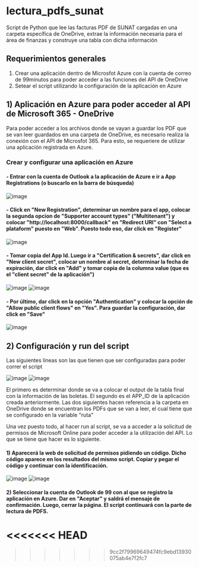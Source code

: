 # lectura_pdfs_sunat
Script de Python que lee las facturas PDF de SUNAT cargadas en una carpeta específica de OneDrive, extrae la información necesaria para el área de finanzas y construye una tabla con dicha información

## Requerimientos generales
1. Crear una aplicación dentro de Microsfot Azure con la cuenta de correo de 99minutos para poder acceder a las funciones del API de OneDrive
2. Setear el script utilizando la configuración de la aplicación en Azure

## 1) Aplicación en Azure para poder acceder al API de Microsoft 365 - OneDrive
Para poder acceder a los archivos donde se vayan a guardar los PDF que se van leer guardados en una carpeta de OneDrive, es necesario realiza la conexión con el API de Microsfot 365. Para esto, se requeriere de utilizar una aplicación registrada en Azure.

### Crear y configurar una aplicación en Azure
#### - Entrar con la cuenta de Outlook a la aplicación de Azure e ir a App Registrations (o buscarlo en la barra de búsqueda)
![image](https://user-images.githubusercontent.com/103086601/197580663-b872e405-1a63-4f0d-8418-ebd13ed13809.png)

#### - Click en "New Registration", determinar un nombre para el app, colocar la segunda opcion de "Supporter account types" ("Multitenant") y colocar "http://localhost:8000/callback" en "Redirect URI" con "Select a plataform" puesto en "Web". Puesto todo eso, dar click en "Register"

![image](https://user-images.githubusercontent.com/103086601/197595558-61e90d5c-8ea4-4a4f-9595-3245ff91ed27.png)

#### - Tomar copia del App Id. Luego ir a "Certification & secrets", dar click en "New client secret", colocar un nombre al secret, determinar la fecha de expiración, dar click en "Add" y tomar copia de la columna value (que es el "client secret" de la aplicación")

![image](https://user-images.githubusercontent.com/103086601/197590058-a8b519c4-1bbf-4d01-95d9-237b0dad34d7.png)
![image](https://user-images.githubusercontent.com/103086601/197590407-d5193fac-3c06-40ce-9fc4-afa0eaff2cbf.png)

#### - Por último, dar click en la opción "Authentication" y colocar la opción de "Allow public client flows" en "Yes". Para guardar la configuración, dar click en "Save"

![image](https://user-images.githubusercontent.com/103086601/197592053-51facb82-f927-4f12-acef-d478fbc693cf.png)

## 2) Configuración y run del script

Las siguientes lineas son las que tienen que ser configuradas para poder correr el script

![image](https://user-images.githubusercontent.com/103086601/197592779-3515440b-6d62-4e40-9d7c-18876812b11d.png)
![image](https://user-images.githubusercontent.com/103086601/197598466-f607dc32-8ba8-417e-8a2a-f0ac0dda9092.png)

El primero es determinar donde se va a colocar el output de la tabla final con la información de las boletas. El segundo es el APP_ID de la aplicación creada anteriormente. Las dos siguientes hacen referencia a la carpeta en OneDrive donde se encuentran los PDFs que se van a leer, el cual tiene que se configurado en la variable "ruta"

Una vez puesto todo, al hacer run al script, se va a acceder a la solicitud de permisos de Microsoft Online para poder acceder a la utilización del API. Lo que se tiene que hacer es lo siguiente.

#### 1) Aparecerá la web de solicitud de permisos pidiendo un código. Dicho código aparece en los resultados del mismo script. Copiar y pegar el código y continuar con la identificación.

![image](https://user-images.githubusercontent.com/103086601/197596339-1a86d91b-7155-48ed-8893-a4fb8ec93d68.png)
![image](https://user-images.githubusercontent.com/103086601/197596398-978fc2d4-4098-471c-b083-809fe2d3435d.png)

#### 2) Seleccionar la cuenta de Outlook de 99 con al que se registro la aplicación en Azure. Dar en "Aceptar" y saldrá el mensaje de confirmación. Luego, cerrar la página. El script continuará con la parte de lectura de PDFS.





<<<<<<< HEAD
=======



>>>>>>> 9cc2f79969649474fc9ebd13930075ab4e7f2fc7
